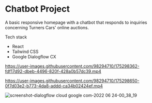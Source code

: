 # Chatbot Project

A basic responsive homepage with a chatbot that responds to inquiries concerning Turners Cars' online auctions.

Tech stack
- React
- Tailwind CSS
- Google Dialogflow CX

<!-- A simple responsive webpage built with React and Tailwind CSS, incorporated with chatbot (Google Dialogflow CX). -->

https://user-images.githubusercontent.com/98294710/175298362-fdf17d92-dbeb-4496-820f-428a0b57dc39.mp4

https://user-images.githubusercontent.com/98294710/175298650-0f7d03e2-b773-4da8-addd-ca34b02424ef.mp4

![screenshot-dialogflow cloud google com-2022 06 24-00_38_19](https://user-images.githubusercontent.com/98294710/175300345-49f4284c-2147-468f-bb58-e5b14cb6ebb4.png)
